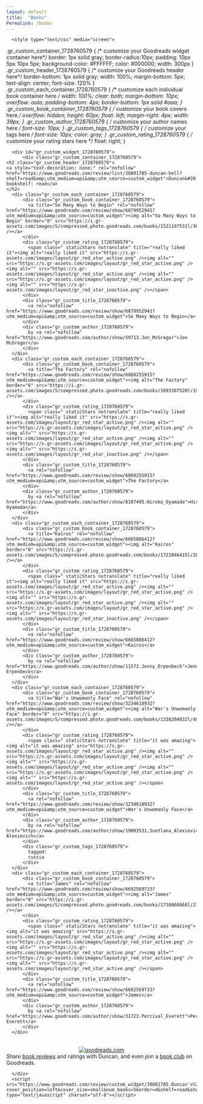 ```yaml
---
layout: default 
title:  "Books"
Permalink: /books
---
```

<!-- Show static HTML/CSS as a placeholder in case js is not enabled - javascript include will override this if things work -->
      <style type="text/css" media="screen">
  .gr_custom_container_1728760579 {
    /* customize your Goodreads widget container here*/
    border: 1px solid gray;
    border-radius:10px;
    padding: 10px 5px 10px 5px;
    background-color: #FFFFFF;
    color: #000000;
    width: 300px
  }
  .gr_custom_header_1728760579 {
    /* customize your Goodreads header here*/
    border-bottom: 1px solid gray;
    width: 100%;
    margin-bottom: 5px;
    text-align: center;
    font-size: 120%
  }
  .gr_custom_each_container_1728760579 {
    /* customize each individual book container here */
    width: 100%;
    clear: both;
    margin-bottom: 10px;
    overflow: auto;
    padding-bottom: 4px;
    border-bottom: 1px solid #aaa;
  }
  .gr_custom_book_container_1728760579 {
    /* customize your book covers here */
    overflow: hidden;
    height: 60px;
      float: left;
      margin-right: 4px;
      width: 39px;
  }
  .gr_custom_author_1728760579 {
    /* customize your author names here */
    font-size: 10px;
  }
  .gr_custom_tags_1728760579 {
    /* customize your tags here */
    font-size: 10px;
    color: gray;
  }
  .gr_custom_rating_1728760579 {
    /* customize your rating stars here */
    float: right;
  }
</style>

      <div id="gr_custom_widget_1728760579">
          <div class="gr_custom_container_1728760579">
    <h2 class="gr_custom_header_1728760579">
    <a style="text-decoration: none;" rel="nofollow" href="https://www.goodreads.com/review/list/30801785-duncan-bell?shelf=read&amp;utm_medium=api&amp;utm_source=custom_widget">Duncan&#39;s bookshelf: read</a>
    </h2>
      <div class="gr_custom_each_container_1728760579">
          <div class="gr_custom_book_container_1728760579">
            <a title="So Many Ways to Begin" rel="nofollow" href="https://www.goodreads.com/review/show/6879952941?utm_medium=api&amp;utm_source=custom_widget"><img alt="So Many Ways to Begin" border="0" src="https://i.gr-assets.com/images/S/compressed.photo.goodreads.com/books/1521197531l/36670917._SY75_.jpg" /></a>
          </div>
          <div class="gr_custom_rating_1728760579">
            <span class=" staticStars notranslate" title="really liked it"><img alt="really liked it" src="https://s.gr-assets.com/images/layout/gr_red_star_active.png" /><img alt="" src="https://s.gr-assets.com/images/layout/gr_red_star_active.png" /><img alt="" src="https://s.gr-assets.com/images/layout/gr_red_star_active.png" /><img alt="" src="https://s.gr-assets.com/images/layout/gr_red_star_active.png" /><img alt="" src="https://s.gr-assets.com/images/layout/gr_red_star_inactive.png" /></span>
          </div>
          <div class="gr_custom_title_1728760579">
            <a rel="nofollow" href="https://www.goodreads.com/review/show/6879952941?utm_medium=api&amp;utm_source=custom_widget">So Many Ways to Begin</a>
          </div>
          <div class="gr_custom_author_1728760579">
            by <a rel="nofollow" href="https://www.goodreads.com/author/show/59713.Jon_McGregor">Jon McGregor</a>
          </div>
      </div>
      <div class="gr_custom_each_container_1728760579">
          <div class="gr_custom_book_container_1728760579">
            <a title="The Factory" rel="nofollow" href="https://www.goodreads.com/review/show/6860255915?utm_medium=api&amp;utm_source=custom_widget"><img alt="The Factory" border="0" src="https://i.gr-assets.com/images/S/compressed.photo.goodreads.com/books/1693387520l/198239698._SY75_.jpg" /></a>
          </div>
          <div class="gr_custom_rating_1728760579">
            <span class=" staticStars notranslate" title="really liked it"><img alt="really liked it" src="https://s.gr-assets.com/images/layout/gr_red_star_active.png" /><img alt="" src="https://s.gr-assets.com/images/layout/gr_red_star_active.png" /><img alt="" src="https://s.gr-assets.com/images/layout/gr_red_star_active.png" /><img alt="" src="https://s.gr-assets.com/images/layout/gr_red_star_active.png" /><img alt="" src="https://s.gr-assets.com/images/layout/gr_red_star_inactive.png" /></span>
          </div>
          <div class="gr_custom_title_1728760579">
            <a rel="nofollow" href="https://www.goodreads.com/review/show/6860255915?utm_medium=api&amp;utm_source=custom_widget">The Factory</a>
          </div>
          <div class="gr_custom_author_1728760579">
            by <a rel="nofollow" href="https://www.goodreads.com/author/show/8107495.Hiroko_Oyamada">Hiroko Oyamada</a>
          </div>
      </div>
      <div class="gr_custom_each_container_1728760579">
          <div class="gr_custom_book_container_1728760579">
            <a title="Kairos" rel="nofollow" href="https://www.goodreads.com/review/show/6665886412?utm_medium=api&amp;utm_source=custom_widget"><img alt="Kairos" border="0" src="https://i.gr-assets.com/images/S/compressed.photo.goodreads.com/books/1722846415l/202576816._SY75_.jpg" /></a>
          </div>
          <div class="gr_custom_rating_1728760579">
            <span class=" staticStars notranslate" title="really liked it"><img alt="really liked it" src="https://s.gr-assets.com/images/layout/gr_red_star_active.png" /><img alt="" src="https://s.gr-assets.com/images/layout/gr_red_star_active.png" /><img alt="" src="https://s.gr-assets.com/images/layout/gr_red_star_active.png" /><img alt="" src="https://s.gr-assets.com/images/layout/gr_red_star_active.png" /><img alt="" src="https://s.gr-assets.com/images/layout/gr_red_star_inactive.png" /></span>
          </div>
          <div class="gr_custom_title_1728760579">
            <a rel="nofollow" href="https://www.goodreads.com/review/show/6665886412?utm_medium=api&amp;utm_source=custom_widget">Kairos</a>
          </div>
          <div class="gr_custom_author_1728760579">
            by <a rel="nofollow" href="https://www.goodreads.com/author/show/11572.Jenny_Erpenbeck">Jenny Erpenbeck</a>
          </div>
      </div>
      <div class="gr_custom_each_container_1728760579">
          <div class="gr_custom_book_container_1728760579">
            <a title="War's Unwomanly Face" rel="nofollow" href="https://www.goodreads.com/review/show/3234618932?utm_medium=api&amp;utm_source=custom_widget"><img alt="War's Unwomanly Face" border="0" src="https://i.gr-assets.com/images/S/compressed.photo.goodreads.com/books/1338204032l/4025275._SX50_.jpg" /></a>
          </div>
          <div class="gr_custom_rating_1728760579">
            <span class=" staticStars notranslate" title="it was amazing"><img alt="it was amazing" src="https://s.gr-assets.com/images/layout/gr_red_star_active.png" /><img alt="" src="https://s.gr-assets.com/images/layout/gr_red_star_active.png" /><img alt="" src="https://s.gr-assets.com/images/layout/gr_red_star_active.png" /><img alt="" src="https://s.gr-assets.com/images/layout/gr_red_star_active.png" /><img alt="" src="https://s.gr-assets.com/images/layout/gr_red_star_active.png" /></span>
          </div>
          <div class="gr_custom_title_1728760579">
            <a rel="nofollow" href="https://www.goodreads.com/review/show/3234618932?utm_medium=api&amp;utm_source=custom_widget">War's Unwomanly Face</a>
          </div>
          <div class="gr_custom_author_1728760579">
            by <a rel="nofollow" href="https://www.goodreads.com/author/show/19003531.Svetlana_Alexievich">Svetlana Alexievich</a>
          </div>
          <div class="gr_custom_tags_1728760579">
            tagged:
            russia
          </div>
      </div>
      <div class="gr_custom_each_container_1728760579">
          <div class="gr_custom_book_container_1728760579">
            <a title="James" rel="nofollow" href="https://www.goodreads.com/review/show/6692569733?utm_medium=api&amp;utm_source=custom_widget"><img alt="James" border="0" src="https://i.gr-assets.com/images/S/compressed.photo.goodreads.com/books/1710860868l/210164254._SX50_.jpg" /></a>
          </div>
          <div class="gr_custom_rating_1728760579">
            <span class=" staticStars notranslate" title="it was amazing"><img alt="it was amazing" src="https://s.gr-assets.com/images/layout/gr_red_star_active.png" /><img alt="" src="https://s.gr-assets.com/images/layout/gr_red_star_active.png" /><img alt="" src="https://s.gr-assets.com/images/layout/gr_red_star_active.png" /><img alt="" src="https://s.gr-assets.com/images/layout/gr_red_star_active.png" /><img alt="" src="https://s.gr-assets.com/images/layout/gr_red_star_active.png" /></span>
          </div>
          <div class="gr_custom_title_1728760579">
            <a rel="nofollow" href="https://www.goodreads.com/review/show/6692569733?utm_medium=api&amp;utm_source=custom_widget">James</a>
          </div>
          <div class="gr_custom_author_1728760579">
            by <a rel="nofollow" href="https://www.goodreads.com/author/show/31723.Percival_Everett">Percival Everett</a>
          </div>
      </div>
  <br style="clear: both"/>
  <center>
    <a rel="nofollow" href="https://www.goodreads.com/"><img alt="goodreads.com" style="border:0" src="https://s.gr-assets.com/images/widget/widget_logo.gif" /></a>
  </center>
  <noscript>
    Share <a rel="nofollow" href="https://www.goodreads.com/">book reviews</a> and ratings with Duncan, and even join a <a rel="nofollow" href="https://www.goodreads.com/group">book club</a> on Goodreads.
  </noscript>
  </div>

      </div>
      <script src="https://www.goodreads.com/review/custom_widget/30801785.Duncan's%20bookshelf:%20read?cover_position=left&cover_size=small&num_books=5&order=d&shelf=read&show_author=1&show_cover=1&show_rating=1&show_review=1&show_tags=1&show_title=1&sort=date_read&widget_bg_color=FFFFFF&widget_bg_transparent=&widget_border_width=1&widget_id=1728760579&widget_text_color=000000&widget_title_size=medium&widget_width=medium" type="text/javascript" charset="utf-8"></script>
